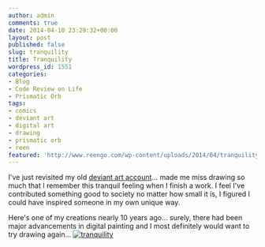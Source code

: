 ```yaml
---
author: admin
comments: true
date: 2014-04-10 23:29:32+00:00
layout: post
published: false
slug: tranquility
title: Tranquility
wordpress_id: 1551
categories:
- Blog
- Code Review on Life
- Prismatic Orb
tags:
- comics
- deviant art
- digital art
- drawing
- prismatic orb
- reen
featured: 'http://www.reengo.com/wp-content/uploads/2014/04/tranquility-e1397172806287.jpg'
---
```


I've just revisited my old [deviant art account](http://laszio.deviantart.com/)... made me miss drawing so much that I remember this tranquil feeling when I finish a work. I feel I've contributed something good to society no matter how small it is, I figured I could have inspired someone in my own unique way.

Here's one of my creations nearly 10 years ago... surely, there had been major advancements in digital painting and I most definitely would want to try drawing again...
[![tranquility](http://www.reengo.com/wp-content/uploads/2014/04/tranquility.jpg)](http://www.reengo.com/wp-content/uploads/2014/04/tranquility.jpg)
